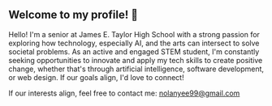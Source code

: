## Welcome to my profile! 👋

Hello! I'm a senior at James E. Taylor High School with a strong passion for exploring how technology, especially AI, and the arts can intersect to solve societal problems. As an active and engaged STEM student, I'm constantly seeking opportunities to innovate and apply my tech skills to create positive change, whether that's through artificial intelligence, software development, or web design. If our goals align, I'd love to connect!

If our interests align, feel free to contact me: nolanyee99@gmail.com
